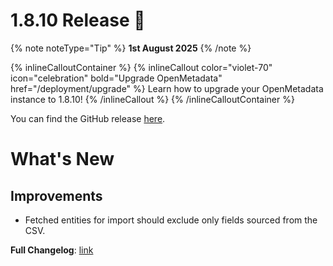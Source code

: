# 1.8.10 Release 🎉

{% note noteType="Tip" %}
**1st August 2025**
{% /note %}

{% inlineCalloutContainer %}
{% inlineCallout
color="violet-70"
icon="celebration"
bold="Upgrade OpenMetadata"
href="/deployment/upgrade" %}
Learn how to upgrade your OpenMetadata instance to 1.8.10!
{% /inlineCallout %}
{% /inlineCalloutContainer %}

You can find the GitHub release [here](https://github.com/open-metadata/OpenMetadata/releases/tag/1.8.10-release).

# What's New

## Improvements

- Fetched entities for import should exclude only fields sourced from the CSV.

**Full Changelog**: [link](https://github.com/open-metadata/OpenMetadata/compare/1.8.9-release...1.8.10-release)

